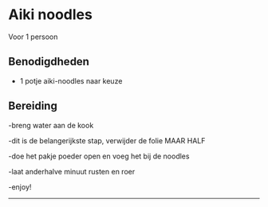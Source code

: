 # Aiki noodles

Voor 1 persoon

## Benodigdheden

- 1 potje aiki-noodles naar keuze

## Bereiding

-breng water aan de kook

-dit is de belangerijkste stap, verwijder de folie MAAR HALF

-doe het pakje poeder open en voeg het bij de noodles

-laat anderhalve minuut rusten en roer

-enjoy!

---
